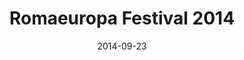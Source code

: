 ---
title: Romaeuropa Festival 2014
description: Romaeuropa is one of the most prestigious institutions in Italy and Europe for the diffusion of contemporary art, theatre, dance and music. I co-designed the end-to-end process of the first responsive Romaeuropa website.
client: Romaeuropa
roles:
  - User Experience
  - User Interface
platform: Web
date: 2014-09-23
finished: true
permalink: false
thumbnail: src/static/work/romaeuropa-2014.jpg
eleventyExcludeFromCollections: true
---